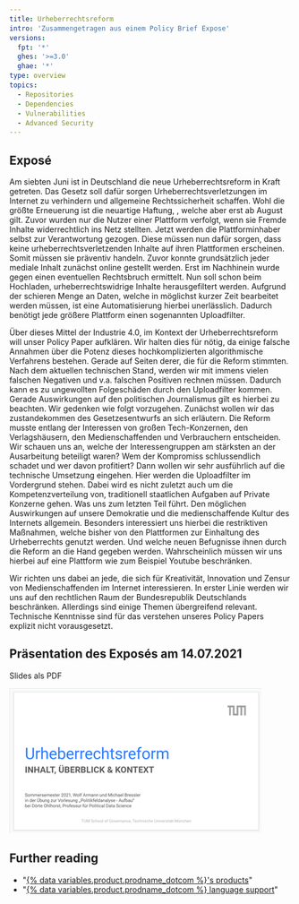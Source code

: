 ```yaml
---
title: Urheberrechtsreform
intro: 'Zusammengetragen aus einem Policy Brief Expose'
versions:
  fpt: '*'
  ghes: '>=3.0'
  ghae: '*'
type: overview
topics:
  - Repositories
  - Dependencies
  - Vulnerabilities
  - Advanced Security
---
```


## Exposé

Am siebten Juni ist in Deutschland die neue Urheberrechtsreform in Kraft getreten.
Das Gesetz soll dafür sorgen Urheberrechtsverletzungen im Internet zu verhindern und allgemeine Rechtssicherheit schaffen.
Wohl die größte Erneuerung ist die neuartige Haftung, , welche aber erst ab August gilt.
Zuvor wurden nur die Nutzer einer Plattform verfolgt, wenn sie Fremde Inhalte widerrechtlich ins Netz stellten. Jetzt werden die Plattforminhaber selbst zur Verantwortung gezogen.
Diese müssen nun dafür sorgen, dass keine urheberrechtsverletzenden Inhalte auf ihren Plattformen erscheinen. 
Somit müssen sie präventiv handeln. 
Zuvor konnte grundsätzlich jeder mediale Inhalt zunächst online gestellt werden.
Erst im Nachhinein wurde gegen einen eventuellen Rechtsbruch ermittelt.
Nun soll schon beim Hochladen, urheberrechtswidrige Inhalte herausgefiltert werden. 
Aufgrund der schieren Menge an Daten, welche in möglichst kurzer Zeit bearbeitet werden müssen, ist eine Automatisierung hierbei unerlässlich.
Dadurch benötigt jede größere Plattform einen sogenannten Uploadfilter.

Über dieses Mittel der Industrie 4.0, im Kontext der Urheberrechtsreform will unser Policy Paper aufklären. 
Wir halten dies für nötig, da einige falsche Annahmen über die Potenz dieses hochkomplizierten algorithmische Verfahrens bestehen. Gerade auf Seiten derer, die für die Reform stimmten.
Nach dem aktuellen technischen Stand, werden wir mit immens vielen falschen Negativen und v.a. falschen Positiven rechnen müssen.
Dadurch kann es zu ungewollten Folgeschäden durch den Uploadfilter kommen.
Gerade Auswirkungen auf den politischen Journalismus gilt es hierbei zu beachten. 
Wir gedenken wie folgt vorzugehen.
Zunächst wollen wir das zustandekommen des Gesetzesentwurfs an sich erläutern. 
Die Reform musste entlang der Interessen von großen Tech-Konzernen, den Verlagshäusern, den Medienschaffenden und Verbrauchern entscheiden.
Wir schauen uns an, welche der Interessengruppen am stärksten an der Ausarbeitung beteiligt waren? Wem der Kompromiss schlussendlich schadet und wer davon profitiert?
Dann wollen wir sehr ausführlich auf die technische Umsetzung eingehen. Hier werden die Uploadfilter im Vordergrund stehen. 
Dabei wird es nicht zuletzt auch um die Kompetenzverteilung von, traditionell staatlichen Aufgaben auf Private Konzerne gehen.
Was uns zum letzten Teil führt.
Den möglichen Auswirkungen auf unsere Demokratie und die medienschaffende Kultur des Internets allgemein. 
Besonders interessiert uns hierbei die restriktiven Maßnahmen, welche bisher von den Plattformen zur Einhaltung des Urheberrechts genutzt werden. Und welche neuen Befugnisse ihnen durch die Reform an die Hand gegeben werden.
Wahrscheinlich müssen wir uns hierbei auf eine Plattform wie zum Beispiel Youtube beschränken.
 
Wir richten uns dabei an jede, die sich für Kreativität, Innovation und Zensur von Medienschaffenden im Internet interessieren. In erster Linie werden wir uns auf den rechtlichen Raum der Bundesrepublik Deutschlands beschränken. Allerdings sind einige Themen übergreifend relevant.
Technische Kenntnisse sind für das verstehen unseres Policy Papers explizit nicht vorausgesetzt.

## Präsentation des Exposés am 14.07.2021
Slides als PDF

<a href="https://syncandshare.lrz.de/dl/fiPSyaCYmuXKKVTYwib5QVn1/Expose%20Urheberrechtsreform%20%283%29.pdf?inline" target="_blank">![PDF Vorschau](/assets/images/gesetzgebung/expp.png)</a>

## Further reading
- "[{% data variables.product.prodname_dotcom %}'s products](/github/getting-started-with-github/githubs-products)"
- "[{% data variables.product.prodname_dotcom %} language support](/github/getting-started-with-github/github-language-support)"
